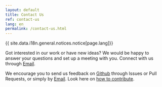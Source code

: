 ```yaml
---
layout: default
title: Contact Us
ref: contact-us
lang: en
permalink: /contact-us.html
---
```


{{ site.data.i18n.general.notices.notice[page.lang]}}

Got interested in our work or have new ideas?
We would be happy to answer your questions and set up a meeting with you.
Connect with us through [Email](mailto:EDSC.DGIIT.StrategieTI-ITStrategy.IITB.ESDC@hrsdc-rhdcc.gc.ca).

We encourage you to send us feedback on [Github](https://github.com/sara-sabr/ITStrategy/) through Issues or Pull Requests, or simply by [Email](mailto:EDSC.DGIIT.StrategieTI-ITStrategy.IITB.ESDC@hrsdc-rhdcc.gc.ca).
Look here on [how to contribute](how-to-contribute.html).
